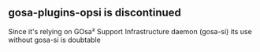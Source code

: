## gosa-plugins-opsi is discontinued

Since it's relying on GOsa² Support Infrastructure daemon (gosa-si)
its use without gosa-si is doubtable
